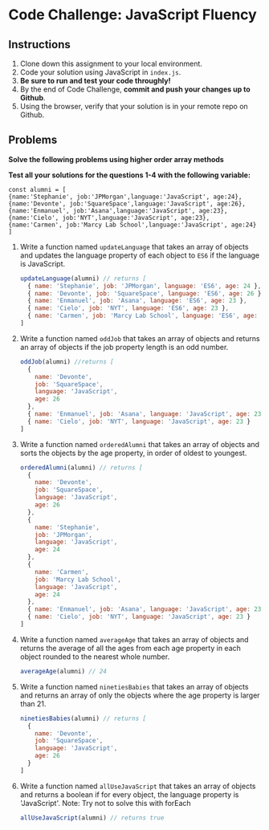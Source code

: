 # Code Challenge: JavaScript Fluency

## Instructions

1. Clone down this assignment to your local environment.
2. Code your solution using JavaScript in `index.js`.
3. **Be sure to run and test your code throughly!**
4. By the end of Code Challenge, **commit and push your changes up to Github**.
5. Using the browser, verify that your solution is in your remote repo on Github.

## Problems

**Solve the following problems using higher order array methods**

**Test all your solutions for the questions 1-4 with the following variable:**

```
const alumni = [
{name:'Stephanie', job:'JPMorgan',language:'JavaScript', age:24},
{name:'Devonte', job:'SquareSpace',language:'JavaScript', age:26},
{name:'Enmanuel', job:'Asana',language:'JavaScript', age:23},
{name:'Cielo', job:'NYT',language:'JavaScript', age:23},
{name:'Carmen', job:'Marcy Lab School',language:'JavaScript', age:24}
]
```

1. Write a function named `updateLanguage` that takes an array of objects and updates the language property of each object to `ES6` if the language is JavaScript.
    
    ```jsx
    updateLanguage(alumni) // returns [
      { name: 'Stephanie', job: 'JPMorgan', language: 'ES6', age: 24 },
      { name: 'Devonte', job: 'SquareSpace', language: 'ES6', age: 26 },
      { name: 'Enmanuel', job: 'Asana', language: 'ES6', age: 23 },
      { name: 'Cielo', job: 'NYT', language: 'ES6', age: 23 },
      { name: 'Carmen', job: 'Marcy Lab School', language: 'ES6', age: 24 }
    ]
    ```
    
2. Write a function named `oddJob` that takes an array of objects and returns an array of objects if the job property length is an odd number.
    
    ```jsx
    oddJob(alumni) //returns [
      {
        name: 'Devonte',
        job: 'SquareSpace',
        language: 'JavaScript',
        age: 26
      },
      { name: 'Enmanuel', job: 'Asana', language: 'JavaScript', age: 23 },
      { name: 'Cielo', job: 'NYT', language: 'JavaScript', age: 23 }
    ]
    ```
    
3. Write a function named `orderedAlumni` that takes an array of objects and sorts the objects by the age property, in order of oldest to youngest.
    
    ```jsx
    orderedAlumni(alumni) // returns [
      {
        name: 'Devonte',
        job: 'SquareSpace',
        language: 'JavaScript',
        age: 26
      },
      {
        name: 'Stephanie',
        job: 'JPMorgan',
        language: 'JavaScript',
        age: 24
      },
      {
        name: 'Carmen',
        job: 'Marcy Lab School',
        language: 'JavaScript',
        age: 24
      },
      { name: 'Enmanuel', job: 'Asana', language: 'JavaScript', age: 23 },
      { name: 'Cielo', job: 'NYT', language: 'JavaScript', age: 23 }
    ]
    ```
    
4. Write a function named `averageAge` that takes an array of objects and returns the average of all the ages from each age property in each object rounded to the nearest whole number.
    
    ```jsx
    averageAge(alumni) // 24
    ```
    
5. Write a function named `ninetiesBabies` that takes an array of objects and returns an array of only the objects where the age property is larger than 21.
    
    ```jsx
    ninetiesBabies(alumni) // returns [
      {
        name: 'Devonte',
        job: 'SquareSpace',
        language: 'JavaScript',
        age: 26
      }
    ]
    ```
    
6. Write a function named `allUseJavaScript` that takes an array of objects and returns a boolean if for every object, the language property is 'JavaScript'.
    Note: Try not to solve this with forEach    
    
    ```jsx
    allUseJavaScript(alumni) // returns true
    ```
